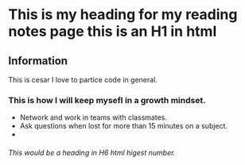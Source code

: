 # This is my heading for my reading notes page this is an H1 in html

## Information

This is cesar I love to partice code in general.

### This is how I will keep mysefl in a growth mindset.

* Network and work in teams with classmates.
* Ask questions when lost for more than 15 minutes on a subject.
* 


###### This would be a heading in H6 html higest number.
